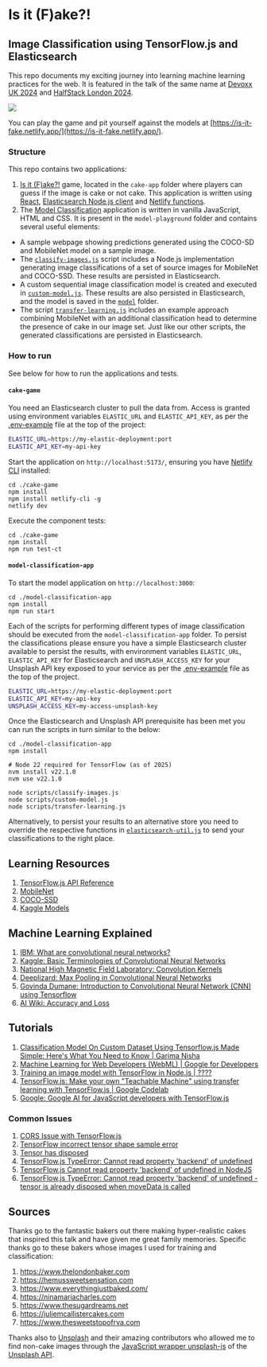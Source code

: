 # Is it (F)ake?!

## Image Classification using TensorFlow.js and Elasticsearch

This repo documents my exciting journey into learning machine learning practices for the web. It is featured in the talk of the same name at [Devoxx UK 2024](https://www.devoxx.co.uk/speaker-details/?id=4606) and [HalfStack London 2024](https://halfstackconf.com/london#carly-richmond).

![](./slides/screenshots/game/game-cake-page.png)

You can play the game and pit yourself against the models at [https://is-it-fake.netlify.app/](https://is-it-fake.netlify.app/).

### Structure

This repo contains two applications:

1. [Is it (F)ake?!](./cake-app/) game, located in the `cake-app` folder where players can guess if the image is cake or not cake. This application is written using [React](https://react.dev/), [Elasticsearch Node.js client](https://github.com/elastic/elasticsearch-js) and [Netlify functions](https://www.netlify.com/platform/core/functions/).
2. The [Model Classification](./model-classification-app/) application is written in vanilla JavaScript, HTML and CSS. It is present in the `model-playground` folder and contains several useful elements:
 * A sample webpage showing predictions generated using the COCO-SD and MobileNet model on a sample image.
 * The [`classify-images.js`](./model-classification-app/scripts/classify-images.js) script includes a Node.js implementation generating image classifications of a set of source images for MobileNet and COCO-SSD. These results are persisted in Elasticsearch.
 * A custom sequential image classification model is created and executed in [`custom-model.js`](./model-classification-app/scripts/custom-model.js). These results are also persisted in Elasticsearch, and the model is saved in the [`model`](./model-classification-app/model/) folder.
 * The script [`transfer-learning.js`](./model-classification-app/scripts/transfer-learning.js) includes an example approach combining MobileNet with an additional classification head to determine the presence of cake in our image set. Just like our other scripts, the generated classifications are persisted in Elasticsearch.

### How to run

See below for how to run the applications and tests.

#### `cake-game`

You need an Elasticsearch cluster to pull the data from. Access is granted using environment variables `ELASTIC_URL` and `ELASTIC_API_KEY`, as per the [.env-example](./.env-example) file at the top of the project:

```zsh
ELASTIC_URL=https://my-elastic-deployment:port
ELASTIC_API_KEY=my-api-key
```

Start the application on `http://localhost:5173/`, ensuring you have [Netlify CLI](https://docs.netlify.com/cli/get-started/) installed:

```
cd ./cake-game
npm install
npm install netlify-cli -g
netlify dev
```

Execute the component tests:

```
cd ./cake-game
npm install
npm run test-ct
```

#### `model-classification-app`

To start the model application on `http://localhost:3000`:

```
cd ./model-classification-app
npm install
npm run start
```

Each of the scripts for performing different types of image classification should be executed from the `model-classification-app` folder. To persist the classifications please ensure you have a simple Elasticsearch cluster available to persist the results, with environment variables `ELASTIC_URL`, `ELASTIC_API_KEY` for Elasticsearch and `UNSPLASH_ACCESS_KEY` for your Unsplash API key exposed to your service as per the [.env-example](./.env-example) file as the top of the project.

```zsh
ELASTIC_URL=https://my-elastic-deployment:port
ELASTIC_API_KEY=my-api-key
UNSPLASH_ACCESS_KEY=my-access-unsplash-key
```

Once the Elasticsearch and Unsplash API prerequisite has been met you can run the scripts in turn similar to the below:

```
cd ./model-classification-app
npm install

# Node 22 required for TensorFlow (as of 2025)
nvm install v22.1.0
nvm use v22.1.0

node scripts/classify-images.js
node scripts/custom-model.js
node scripts/transfer-learning.js
```

Alternatively, to persist your results to an alternative store you need to override the respective functions in [`elasticsearch-util.js`](./model-classification-app/scripts/elasticsearch-util.js) to send your classifications to the right place.

## Learning Resources

1. [TensorFlow.js API Reference](https://js.tensorflow.org/api/4.17.0/)
2. [MobileNet](https://github.com/tensorflow/tfjs-models/tree/master/mobilenet)
3. [COCO-SSD](https://github.com/tensorflow/tfjs-models/blob/master/coco-ssd/README.md)
4. [Kaggle Models](https://www.kaggle.com/models?datatype=14102&publisher=google)

## Machine Learning Explained

1. [IBM: What are convolutional neural networks?](https://www.ibm.com/topics/convolutional-neural-networks)
2. [Kaggle: Basic Terminologies of Convolutional Neural Networks](https://www.kaggle.com/discussions/general/463431)
3. [National High Magnetic Field Laboratory: Convolution Kernels](https://micro.magnet.fsu.edu/primer/java/digitalimaging/processing/convolutionkernels/index.html)
4. [Deeplizard: Max Pooling in Convolutional Neural Networks](https://deeplizard.com/learn/video/ZjM_XQa5s6s)
5. [Govinda Dumane: Introduction to Convolutional Neural Network (CNN) using Tensorflow](https://towardsdatascience.com/introduction-to-convolutional-neural-network-cnn-de73f69c5b83)
5. [AI Wiki: Accuracy and Loss](https://machine-learning.paperspace.com/wiki/accuracy-and-loss)

## Tutorials

1. [Classification Model On Custom Dataset Using Tensorflow.js Made Simple: Here's What You Need to Know | Garima Nisha](https://medium.com/analytics-vidhya/classification-model-on-custom-dataset-using-tensorflow-js-9458da5f2301)
2. [Machine Learning for Web Developers (WebML) | Google for Developers](https://www.youtube.com/playlist?list=PLOU2XLYxmsILr3HQpqjLAUkIPa5EaZiui)
3. [Training an image model with TensorFlow in Node.js | ????](https://dev.to/atordvairn/training-an-image-model-with-tenserflow-in-nodejs-18em)
4. [TensorFlow.js: Make your own "Teachable Machine" using transfer learning with TensorFlow.js | Google Codelab](https://codelabs.developers.google.com/tensorflowjs-transfer-learning-teachable-machine#0)
5. [Google: Google AI for JavaScript developers with TensorFlow.js](https://www.edx.org/learn/javascript/google-google-ai-for-javascript-developers-with-tensorflow-js)

### Common Issues

1. [CORS Issue with TensorFlow.js](https://stackoverflow.com/questions/61519550/cant-load-trained-model-with-tensorflow-js)
2. [TensorFlow incorrect tensor shape sample error](https://stackoverflow.com/questions/60331012/tensorflow-js-valueerror-error-when-checking-expected-dense-dense1-input-to)
3. [Tensor has disposed](https://stackoverflow.com/questions/67642621/tensor-has-disposed)
4. [TensorFlow.js TypeError: Cannot read property 'backend' of undefined](https://github.com/tensorflow/tfjs/issues/4296)
5. [TensorFlow.js Cannot read property 'backend' of undefined in NodeJS](https://stackoverflow.com/questions/76352278/tensorflowjs-cannot-read-property-backend-of-undefined-in-nodejs)
6. [TensorFlow.js TypeError: Cannot read property 'backend' of undefined - tensor is already disposed when moveData is called](https://github.com/tensorflow/tfjs/issues/4237)

## Sources

Thanks go to the fantastic bakers out there making hyper-realistic cakes that inspired this talk and have given me great family memories. Specific thanks go to these bakers whose images I used for training and classification:

1. https://www.thelondonbaker.com
2. https://hemussweetsensation.com
3. https://www.everythingjustbaked.com/
4. https://ninamariacharles.com
5. https://www.thesugardreams.net
6. https://juliemcallistercakes.com
7. https://www.thesweetstopofrva.com

Thanks also to [Unsplash](https://unsplash.com/) and their amazing contributors who allowed me to find non-cake images through the [JavaScript wrapper unsplash-js](https://www.npmjs.com/package/unsplash-js) of the [Unsplash API](https://unsplash.com/documentation). 
